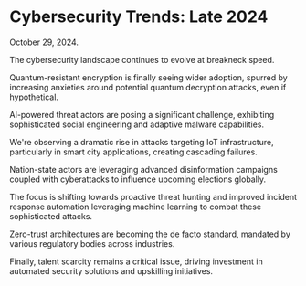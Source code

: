 # Cybersecurity Trends: Late 2024

October 29, 2024.

The cybersecurity landscape continues to evolve at breakneck speed.

Quantum-resistant encryption is finally seeing wider adoption, spurred by increasing anxieties around potential quantum decryption attacks, even if hypothetical.

AI-powered threat actors are posing a significant challenge, exhibiting sophisticated social engineering and adaptive malware capabilities.

We're observing a dramatic rise in attacks targeting IoT infrastructure, particularly in smart city applications, creating cascading failures.

Nation-state actors are leveraging advanced disinformation campaigns coupled with cyberattacks to influence upcoming elections globally.

The focus is shifting towards proactive threat hunting and improved incident response automation leveraging machine learning to combat these sophisticated attacks.

Zero-trust architectures are becoming the de facto standard, mandated by various regulatory bodies across industries.

Finally, talent scarcity remains a critical issue, driving investment in automated security solutions and upskilling initiatives.
